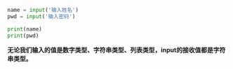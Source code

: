 ```python
name = input('输入姓名')
pwd = input('输入密码')

print(name)
print(pwd)
```

**无论我们输入的值是数字类型、字符串类型、列表类型，input的接收值都是字符串类型。**